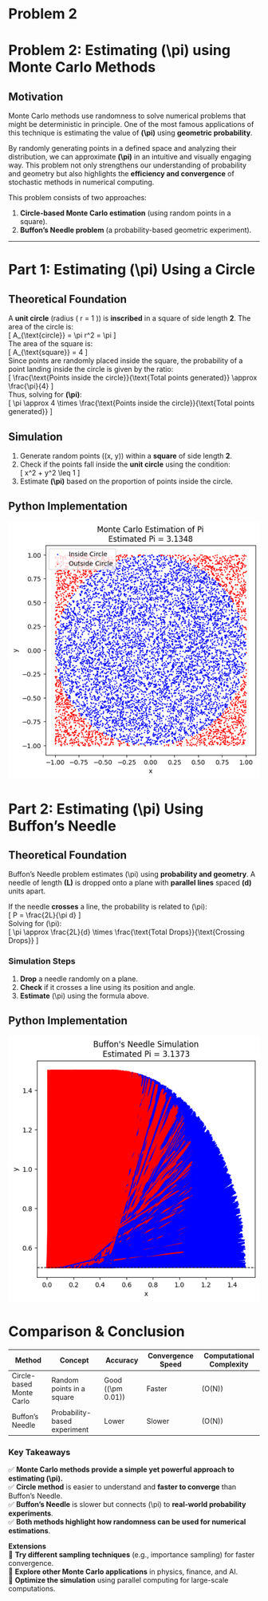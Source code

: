 # Problem 2
# **Problem 2: Estimating \(\pi\) using Monte Carlo Methods**  

## **Motivation**  
Monte Carlo methods use randomness to solve numerical problems that might be deterministic in principle. One of the most famous applications of this technique is estimating the value of **\(\pi\)** using **geometric probability**.  

By randomly generating points in a defined space and analyzing their distribution, we can approximate **\(\pi\)** in an intuitive and visually engaging way. This problem not only strengthens our understanding of probability and geometry but also highlights the **efficiency and convergence** of stochastic methods in numerical computing.  

This problem consists of two approaches:  
1. **Circle-based Monte Carlo estimation** (using random points in a square).  
2. **Buffon’s Needle problem** (a probability-based geometric experiment).  

---

# **Part 1: Estimating \(\pi\) Using a Circle**  

## **Theoretical Foundation**  
A **unit circle** (radius \( r = 1 \)) is **inscribed** in a square of side length **2**. The area of the circle is:  
\[
A_{\text{circle}} = \pi r^2 = \pi
\]  
The area of the square is:  
\[
A_{\text{square}} = 4
\]  
Since points are randomly placed inside the square, the probability of a point landing inside the circle is given by the ratio:  
\[
\frac{\text{Points inside the circle}}{\text{Total points generated}} \approx \frac{\pi}{4}
\]  
Thus, solving for **\(\pi\)**:  
\[
\pi \approx 4 \times \frac{\text{Points inside the circle}}{\text{Total points generated}}
\]  

## **Simulation**  
1. Generate random points \((x, y)\) within a **square** of side length **2**.  
2. Check if the points fall inside the **unit circle** using the condition:  
   \[
   x^2 + y^2 \leq 1
   \]  
3. Estimate **\(\pi\)** based on the proportion of points inside the circle.  

## **Python Implementation**  
![alt text](image-15.png)
# **Part 2: Estimating \(\pi\) Using Buffon’s Needle**  

## **Theoretical Foundation**  
Buffon’s Needle problem estimates \(\pi\) using **probability and geometry**. A needle of length **\(L\)** is dropped onto a plane with **parallel lines** spaced **\(d\)** units apart.  

If the needle **crosses** a line, the probability is related to \(\pi\):  
\[
P = \frac{2L}{\pi d}
\]  
Solving for \(\pi\):  
\[
\pi \approx \frac{2L}{d} \times \frac{\text{Total Drops}}{\text{Crossing Drops}}
\]  

### **Simulation Steps**  
1. **Drop** a needle randomly on a plane.  
2. **Check** if it crosses a line using its position and angle.  
3. **Estimate** \(\pi\) using the formula above.  

## **Python Implementation**  
![alt text](image-16.png)
# **Comparison & Conclusion**  

| **Method**           | **Concept**                  | **Accuracy**  | **Convergence Speed** | **Computational Complexity** |
|----------------------|-----------------------------|--------------|----------------------|----------------------------|
| Circle-based Monte Carlo | Random points in a square  | Good (\(\pm 0.01\)) | Faster | \(O(N)\) |
| Buffon’s Needle      | Probability-based experiment | Lower | Slower | \(O(N)\) |

### **Key Takeaways**  
✅ **Monte Carlo methods provide a simple yet powerful approach to estimating \(\pi\).**  
✅ **Circle method** is easier to understand and **faster to converge** than Buffon’s Needle.  
✅ **Buffon’s Needle** is slower but connects \(\pi\) to **real-world probability experiments**.  
✅ **Both methods highlight how randomness can be used for numerical estimations**.  

**Extensions**  
🔹 **Try different sampling techniques** (e.g., importance sampling) for faster convergence.  
🔹 **Explore other Monte Carlo applications** in physics, finance, and AI.  
🔹 **Optimize the simulation** using parallel computing for large-scale computations.  